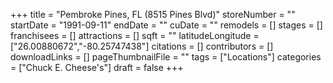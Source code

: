 +++
title = "Pembroke Pines, FL (8515 Pines Blvd)"
storeNumber = ""
startDate = "1991-09-11"
endDate = ""
cuDate = ""
remodels = []
stages = []
franchisees = []
attractions = []
sqft = ""
latitudeLongitude = ["26.00880672","-80.25747438"]
citations = []
contributors = []
downloadLinks = []
pageThumbnailFile = ""
tags = ["Locations"]
categories = ["Chuck E. Cheese's"]
draft = false
+++
